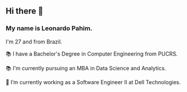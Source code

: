 ## Hi there 👋
### My name is Leonardo Pahim. 
I'm 27 and from Brazil.


📚 I have a Bachelor's Degree in Computer Engineering from PUCRS.

📚 I'm currently pursuing an MBA in Data Science and Analytics.

🔭 I’m currently working as a Software Engineer II at Dell Technologies.

